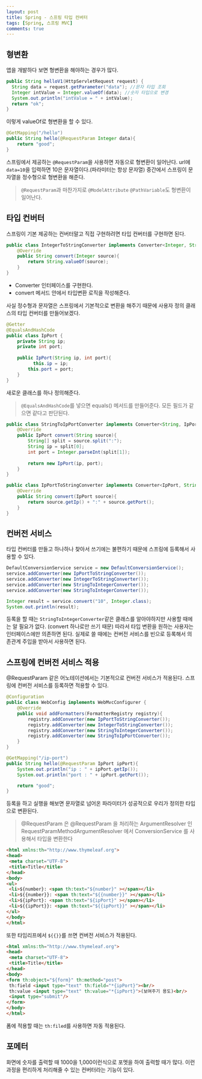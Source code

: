 ```yaml
---
layout: post
title: Spring - 스프링 타입 컨버터
tags: [Spring, 스프링 MVC]
comments: true
---
```


## 형변환

앱을 개발하다 보면 형변환을 해야하는 경우가 많다.

```java
public String helloV1(HttpServletRequest request) {
  String data = request.getParameter("data"); //문자 타입 조회
  Integer intValue = Integer.valueOf(data); //숫자 타입으로 변경
  System.out.println("intValue = " + intValue);
  return "ok";
}
```

이렇게 valueOf로 형변환을 할 수 있다.

```java
@GetMapping("/hello")
public String hello(@RequestParam Integer data){
    return "good";
}
```

스프링에서 제공하는 `@RequestParam`을 사용하면 자동으로 형변환이 일어난다. url에 `data=10`을 입력하면 10은 문자열이다.(파라미터는 항상 문자열) 중간에서 스프링이 문자열을 정수형으로 형변환을 해준다.

> `@RequestParam`과 마찬가지로 `@ModelAttribute` `@PathVariable`도 형변환이 일어난다.

## 타입 컨버터

스프링이 기본 제공하는 컨버터말고 직접 구현하려면 타입 컨버터를 구현하면 된다.

```java
public class IntegerToStringConverter implements Converter<Integer, String>{
    @Override 
    public String convert(Integer source){
        return String.valueOf(source);
    }
}
```

- Converter 인터페이스를 구현한다.
- convert 메서드 안에서 타입변환 로직을 작성해준다.

사실 정수형과 문자열은 스프링에서 기본적으로 변환을 해주기 때문에 사용자 정의 클래스의 타입 컨버터를 만들어보겠다.

```java
@Getter 
@EqualsAndHashCode
public class IpPort {
    private String ip;
    private int port;
    
    public IpPort(String ip, int port){
    	  this.ip = ip;
        this.port = port;
    }
}
```

새로운 클래스를 하나 정의해준다.

> `@EqualsAndHashCode`를 넣으면 equals() 메서드를 만들어준다. 모든 필드가 같으면 같다고 판단된다.

```java
public class StringToIpPortConverter implements Converter<String, IpPort>{
    @Override 
    public IpPort convert(String source){
        String[] split = source.split(":");
        String ip = split[0];
        int port = Integer.parseInt(split[1]);
    
        return new IpPort(ip, port);
    }
}
```

```java
public class IpPortToStringConverter implements Converter<IpPort, String>{
    @Override 
    public String convert(IpPort source){
        return source.getIp() + ":" + source.getPort();
    }
}
```

## 컨버전 서비스

타입 컨버터를 만들고 하나하나 찾아서 쓰기에는 불편하기 때문에 스프링에 등록해서 사용할 수 있다.

```java
DefaultConversionService service = new DefaultConversionService();
service.addConverter(new IpPortToStringConverter());
service.addConverter(new IntegerToStringConverter());
service.addConverter(new StringToIntegerConverter());
service.addConverter(new StringToIntegerConverter());

Integer result = service.convert("10", Integer.class);
System.out.println(result);
```

등록을 할 때는 `StringToIntegerConverter`같은 클래스를 알아야하지만 사용할 때에는 알 필요가 없다. (convert 하나로만 쓰기 때문) 따라서 타입 변환을 원하는 사용자는 인터페이스에만 의존하면 된다.
실제로 쓸 때에는 컨버전 서비스를 빈으로 등록해서 의존관계 주입을 받아서 사용하면 된다.

## 스프링에 컨버전 서비스 적용

@RequestParam 같은 어노테이션에서는 기본적으로 컨버전 서비스가 적용된다. 스프링에 컨버전 서비스를 등록하면 적용할 수 있다.

```java
@Configuration
public class WebConfig implements WebMvcConfigurer {
    @Override 
    public void addFormatters(FormatterRegistry registry){
        registry.addConverter(new IpPortToStringConverter());
        registry.addConverter(new IntegerToStringConverter());
        registry.addConverter(new StringToIntegerConverter());
        registry.addConverter(new StringToIpPortConverter());
    }
}
```

```java
@GetMapping("/ip-port")
public String hello(@RequestParam IpPort ipPort){
    System.out.println("ip : " + ipPort.getIp());
    System.out.println("port : " + ipPort.getPort());

    return "good";
}
```

등록을 하고 실행을 해보면 문자열로 넘어온 파라미터가 성공적으로 우리가 정의한 타입으로 변환된다.

> @RequestParam 은 @RequestParam 을 처리하는 ArgumentResolver 인 RequestParamMethodArgumentResolver 에서 ConversionService 를 사용해서 타입을 변환한다

```html
<html xmlns:th="http://www.thymeleaf.org">
<head>
 <meta charset="UTF-8">
 <title>Title</title>
</head>
<body>
<ul>
 <li>${number}: <span th:text="${number}" ></span></li>
 <li>${{number}}: <span th:text="${{number}}" ></span></li>
 <li>${ipPort}: <span th:text="${ipPort}" ></span></li>
 <li>${{ipPort}}: <span th:text="${{ipPort}}" ></span></li>
</ul>
</body>
</html>
```

또한 타임리프에서 `${{}}`를 쓰면 컨버전 서비스가 적용된다.

```html
<html xmlns:th="http://www.thymeleaf.org">
<head>
 <meta charset="UTF-8">
 <title>Title</title>
</head>
<body>
<form th:object="${form}" th:method="post">
 th:field <input type="text" th:field="*{ipPort}"><br/>
 th:value <input type="text" th:value="*{ipPort}">(보여주기 용도)<br/>
 <input type="submit"/>
</form>
</body>
</html>
```

폼에 적용할 때는 `th:filed`를 사용하면 자동 적용된다. 

## 포메터

화면에 숫자를 출력할 때 1000을 1,000이런식으로 포멧을 하여 출력할 때가 많다. 이런과정을 편리하게 처리해줄 수 있는 컨버터라는 기능이 있다.

